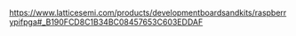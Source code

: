 https://www.latticesemi.com/products/developmentboardsandkits/raspberrypifpga#_B190FCD8C1B34BC08457653C603EDDAF
